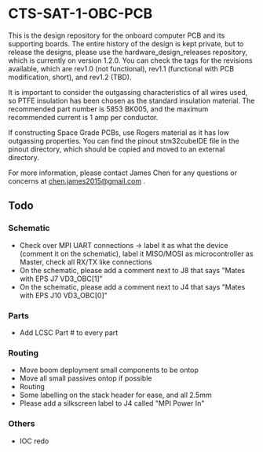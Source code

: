 # CTS-SAT-1-OBC-PCB

This is the design repository for the onboard computer PCB and its supporting boards. The entire history of the design is kept private, but to release the designs, please use the hardware_design_releases repository, which is currently on version 1.2.0. You can check the tags for the revisions available, which are rev1.0 (not functional), rev1.1 (functional with PCB modification, short), and rev1.2 (TBD).

It is important to consider the outgassing characteristics of all wires used, so PTFE insulation has been chosen as the standard insulation material. The recommended part number is 5853 BK005, and the maximum recommended current is 1 amp per conductor.

If constructing Space Grade PCBs, use Rogers material as it has low outgassing properties. You can find the pinout stm32cubeIDE file in the pinout directory, which should be copied and moved to an external directory.

For more information, please contact James Chen for any questions or concerns at chen.james2015@gmail.com .

## Todo

### Schematic
- Check over MPI UART connections -> label it as what the device (comment it on the schematic), label it MISO/MOSI as microcontroller as Master, check all RX/TX like connections
- On the schematic, please add a comment next to J8 that says "Mates with EPS J7 VD3_OBC[1]"
- On the schematic, please add a comment next to J4 that says "Mates with EPS J10 VD3_OBC[0]"

### Parts
- Add LCSC Part # to every part

### Routing
- Move boom deployment small components to be ontop
- Move all small passives ontop if possible
- Routing
- Some labelling on the stack header for ease, and all 2.5mm
- Please add a silkscreen label to J4 called "MPI Power In"

### Others
- IOC redo





